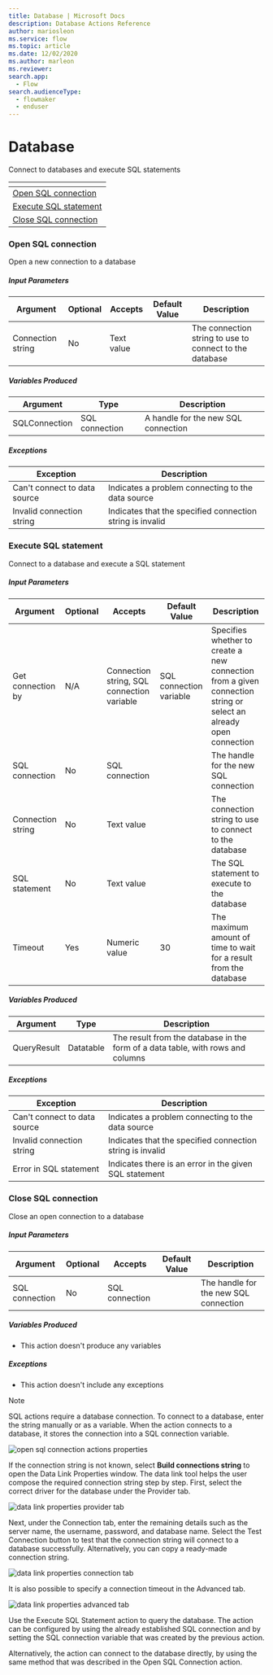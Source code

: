 ```yaml
---
title: Database | Microsoft Docs
description: Database Actions Reference
author: mariosleon
ms.service: flow
ms.topic: article
ms.date: 12/02/2020
ms.author: marleon
ms.reviewer:
search.app: 
  - Flow
search.audienceType: 
  - flowmaker
  - enduser
---
```


# Database



Connect to databases and execute SQL statements

|<!-- --> |
|-----|
|[Open SQL connection](#connect)|
|[Execute SQL statement](#executesqlstatement)|
|[Close SQL connection](#close)|

### <a name="connect"></a> Open SQL connection
Open a new connection to a database

##### Input Parameters
|Argument|Optional|Accepts|Default Value|Description|
|-----|-----|-----|-----|-----|
|Connection string|No|Text value||The connection string to use to connect to the database|


##### Variables Produced
|Argument|Type|Description|
|-----|-----|-----|
|SQLConnection|SQL connection|A handle for the new SQL connection|


##### <a name="connect_onerror"></a> Exceptions
|Exception|Description|
|-----|-----|
|Can't connect to data source|Indicates a problem connecting to the data source|
|Invalid connection string|Indicates that the specified connection string is invalid|

### <a name="executesqlstatement"></a> Execute SQL statement
Connect to a database and execute a SQL statement

##### Input Parameters
|Argument|Optional|Accepts|Default Value|Description|
|-----|-----|-----|-----|-----|
|Get connection by|N/A|Connection string, SQL connection variable|SQL connection variable|Specifies whether to create a new connection from a given connection string or select an already open connection|
|SQL connection|No|SQL connection||The handle for the new SQL connection|
|Connection string|No|Text value||The connection string to use to connect to the database|
|SQL statement|No|Text value||The SQL statement to execute to the database|
|Timeout|Yes|Numeric value|30|The maximum amount of time to wait for a result from the database|


##### Variables Produced
|Argument|Type|Description|
|-----|-----|-----|
|QueryResult|Datatable|The result from the database in the form of a data table, with rows and columns|


##### <a name="executesqlstatement_onerror"></a> Exceptions
|Exception|Description|
|-----|-----|
|Can't connect to data source|Indicates a problem connecting to the data source|
|Invalid connection string|Indicates that the specified connection string is invalid|
|Error in SQL statement|Indicates there is an error in the given SQL statement|

### <a name="close"></a> Close SQL connection
Close an open connection to a database

##### Input Parameters
|Argument|Optional|Accepts|Default Value|Description|
|-----|-----|-----|-----|-----|
|SQL connection|No|SQL connection||The handle for the new SQL connection|


##### Variables Produced
- This action doesn't produce any variables

##### <a name="close_onerror"></a> Exceptions
- This action doesn't include any exceptions


>[!NOTE]
>SQL actions require a database connection. To connect to a database, enter the string manually or as a variable. When the action connects to a database, it stores the connection into a SQL connection variable.
>
>![open sql connection actions properties](..\media\database\open-sql-connection-actions-properties.png)
>
>If the connection string is not known, select **Build connections string** to open the Data Link Properties window. The data link tool helps the user compose the required connection string step by step. First, select the correct driver for the database under the Provider tab.
>
>![data link properties provider tab](..\media\database\data-link-properties-provider-tab.png)
>
>Next, under the Connection tab, enter the remaining details such as the server name, the username, password, and database name. Select the Test Connection button to test that the connection string will connect to a database successfully. Alternatively, you can copy a ready-made connection string.
>
>![data link properties connection tab](..\media\database\data-link-properties-connection-tab.png)
>
>It is also possible to specify a connection timeout in the Advanced tab.
>
>![data link properties advanced tab](..\media\database\data-link-properties-advanced-tab.png)
>
>Use the Execute SQL Statement action to query the database. The action can be configured by using the already established SQL connection and by setting the SQL connection variable that was created by the previous action.
>
>Alternatively, the action can connect to the database directly, by using the same method that was described in the Open SQL Connection action.